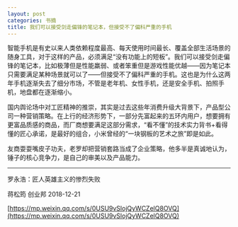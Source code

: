 ```yaml
---
layout: post
categories: 书摘
title: 我们可以接受剑走偏锋的笔记本，但接受不了偏科严重的手机
---
```


智能手机是有史以来人类依赖程度最高、每天使用时间最长、覆盖全部生活场景的随身工具，对于这样的产品，必须满足“没有功能上的短板”。我们可以接受剑走偏锋的笔记本，比如极薄但是性能羸弱、或者笨重但是游戏性能优越——因为笔记本只需要满足某种场景就可以了——但接受不了偏科严重的手机。这也是为什么这两年手机逐渐失去了细分市场，不管是老年机、女性手机，还是安全手机、拍照手机，地盘都在逐渐缩小。

国内舆论场中对工匠精神的推崇，其实是过去这些年消费升级大背景下，产品型公司一种营销策略。在上行的经济形势下，一部分先富起来的五环内用户，想要拥有更富品质感的商品，而厂商想要满足这部分需求，“看不懂”的技术实力背书+看得懂的匠心承诺，是最好的组合，小米曾经的“一块钢板的艺术之旅”即是如此。

友商耍耍嘴皮子功夫，老罗却把营销套路当成了企业策略，他多半是真诚地认为，锤子的核心竞争力，是自己的审美以及产品能力。

---

罗永浩：匠人英雄主义的惨烈失败

蒋松筠  创业邦  2018-12-21

[https://mp.weixin.qq.com/s/0USU9vSlojQyWCZelQ8OVQ](https://mp.weixin.qq.com/s/0USU9vSlojQyWCZelQ8OVQ)